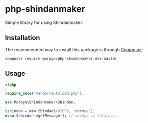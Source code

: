 # php-shindanmaker

Simple library for using Shindanmaker.

## Installation

The recommended way to install this package is through [Composer](http://getcomposer.org/):

```
composer require moroya/php-shindanmaker:dev-master
```

## Usage

```php
<?php

require_once('vendor/autoload.php');

use Moroya\Shindanmaker\Shindan;

$shindan = new Shindan(492093, 'moroya');
echo $shindan->getMessage(); // moroya is lalala...
```
